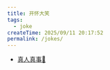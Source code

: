 ```yaml
---
title: 开怀大笑
tags:
  - joke
createTime: 2025/09/11 20:17:52
permalink: /jokes/
---
```


- [真人真事🤣](./joke1.md)